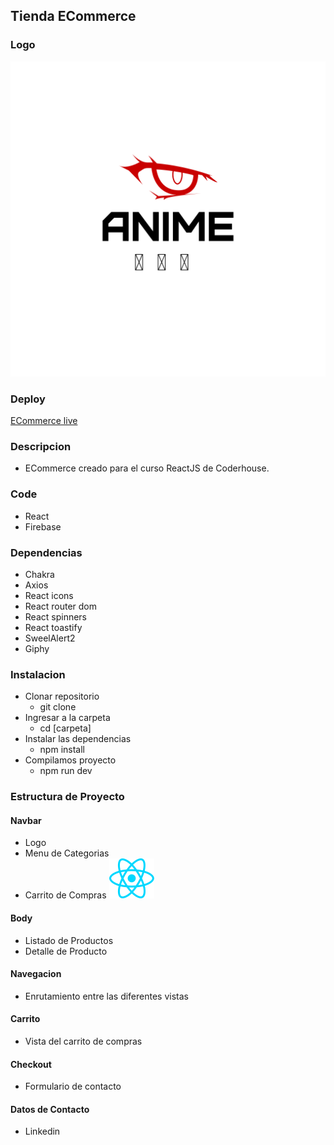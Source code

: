 ## Tienda ECommerce
### Logo

![image](/src/assets/logo.png)

### Deploy
[ECommerce live](https://coderhouse-reactjs-nine.vercel.app/)

### Descripcion
- ECommerce creado para el curso ReactJS de Coderhouse.

### Code

- React
- Firebase

### Dependencias

- Chakra
- Axios
- React icons
- React router dom
- React spinners
- React toastify
- SweelAlert2
- Giphy


### Instalacion

- Clonar repositorio
    - git clone 
- Ingresar a la carpeta
    - cd [carpeta]
- Instalar las dependencias
    - npm install
- Compilamos proyecto
    - npm run dev


### Estructura de Proyecto

#### Navbar
- Logo
- Menu de Categorias
- Carrito de Compras ![image](/src/assets/react.svg)

#### Body

- Listado de Productos 
- Detalle de Producto

#### Navegacion

- Enrutamiento entre las diferentes vistas

#### Carrito

- Vista del carrito de compras

#### Checkout

- Formulario de contacto

#### Datos de Contacto
- Linkedin